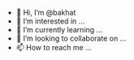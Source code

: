 - 👋 Hi, I’m @bakhat
- 👀 I’m interested in ...
- 🌱 I’m currently learning ...
- 💞️ I’m looking to collaborate on ...
- 📫 How to reach me ...

<!---
bakhat/bakhat is a ✨ special ✨ repository because its `README.md` (this file) appears on your GitHub profile.
You can click the Preview link to take a look at your changes.
--->
